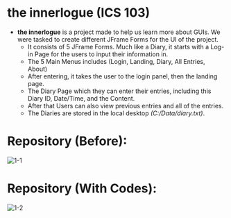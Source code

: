 # the innerlogue (ICS 103)
- **the innerlogue** is a project made to help us learn more about GUIs. We were tasked to create different JFrame Forms for the UI of the project.
  - It consists of 5 JFrame Forms. Much like a Diary, it starts with a Log-in Page for the users to input their information in.
  - The 5 Main Menus includes (Login, Landing, Diary, All Entries, About)
  - After entering, it takes the user to the login panel, then the landing page.
  - The Diary Page which they can enter their entries, including this Diary ID, Date/Time, and the Content.
  - After that Users can also view previous entries and all of the entries.
  - The Diaries are stored in the local desktop _(C:/Data/diary.txt)_.

# **Repository (Before):**
![1-1](https://github.com/user-attachments/assets/365ec099-8a3d-49f5-beb4-1e720b4890ec)

# **Repository (With Codes):**
![1-2](https://github.com/user-attachments/assets/66f21f0f-1f18-4224-a904-c7716a058dfa)
